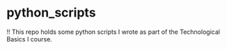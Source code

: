 # python_scripts
!! This repo holds some python scripts I wrote as part of the Technological Basics I course.
